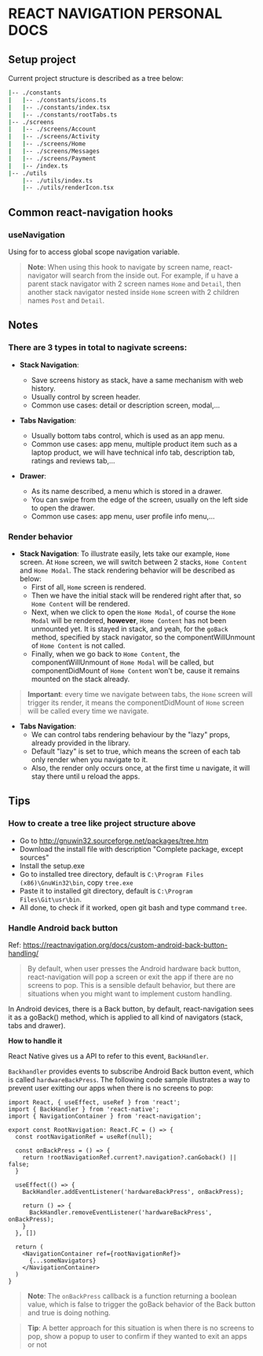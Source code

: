 # REACT NAVIGATION PERSONAL DOCS

## Setup project

Current project structure is described as a tree below:

```bash
|-- ./constants
|   |-- ./constants/icons.ts
|   |-- ./constants/index.tsx
|   |-- ./constants/rootTabs.ts
|-- ./screens
|   |-- ./screens/Account
|   |-- ./screens/Activity
|   |-- ./screens/Home
|   |-- ./screens/Messages
|   |-- ./screens/Payment
|   |-- /index.ts
|-- ./utils
    |-- ./utils/index.ts
    |-- ./utils/renderIcon.tsx

```

## Common react-navigation hooks

### useNavigation

Using for to access global scope navigation variable.

> **Note**: When using this hook to navigate by screen name, react-navigator will search from the inside out. For example, if u have a parent stack navigator with 2 screen names `Home` and `Detail`, then another stack navigator nested inside `Home` screen with 2 children names `Post` and `Detail`.

## Notes

### There are 3 types in total to nagivate screens:

- **Stack Navigation**:

  - Save screens history as stack, have a same mechanism with web history.
  - Usually control by screen header.
  - Common use cases: detail or description screen, modal,...

- **Tabs Navigation**:

  - Usually bottom tabs control, which is used as an app menu.
  - Common use cases: app menu, multiple product item such as a laptop product, we will have technical info tab, description tab, ratings and reviews tab,...

- **Drawer**:
  - As its name described, a menu which is stored in a drawer.
  - You can swipe from the edge of the screen, usually on the left side to open the drawer.
  - Common use cases: app menu, user profile info menu,...

### Render behavior

- **Stack Navigation**:
  To illustrate easily, lets take our example, `Home` screen. At `Home` screen, we will switch between 2 stacks, `Home Content` and `Home Modal`. The stack rendering behavior will be described as below:
  - First of all, `Home` screen is rendered.
  - Then we have the initial stack will be rendered right after that, so `Home Content` will be rendered.
  - Next, when we click to open the `Home Modal`, of course the `Home Modal` will be rendered, **however**, `Home Content` has not been unmounted yet. It is stayed in stack, and yeah, for the `goBack` method, specified by stack navigator, so the componentWillUnmount of `Home Content` is not called.
  - Finally, when we go back to `Home Content`, the componentWillUnmount of `Home Modal` will be called, but componentDidMount of `Home Content` won't be, cause it remains mounted on the stack already.

> **Important**: every time we navigate between tabs, the `Home` screen will trigger its render, it means the componentDidMount of `Home` screen will be called every time we navigate.
> </br>

- **Tabs Navigation**:
  - We can control tabs rendering behaviour by the "lazy" props, already provided in the library.
  - Default "lazy" is set to true, which means the screen of each tab only render when you navigate to it.
  - Also, the render only occurs once, at the first time u navigate, it will stay there until u reload the apps.

## Tips

### How to create a tree like project structure above

- Go to http://gnuwin32.sourceforge.net/packages/tree.htm
- Download the install file with description "Complete package, except sources"
- Install the setup.exe
- Go to installed tree directory, default is `C:\Program Files (x86)\GnuWin32\bin`, copy `tree.exe`
- Paste it to installed git directory, default is `C:\Program Files\Git\usr\bin`.
- All done, to check if it worked, open git bash and type command `tree`.

### Handle Android back button

Ref: https://reactnavigation.org/docs/custom-android-back-button-handling/

> By default, when user presses the Android hardware back button, react-navigation will pop a screen or exit the app if there are no screens to pop. This is a sensible default behavior, but there are situations when you might want to implement custom handling.

In Android devices, there is a Back button, by default, react-navigation sees it as a goBack() method, which is applied to all kind of navigators (stack, tabs and drawer).

**How to handle it**

React Native gives us a API to refer to this event, `BackHandler`.

`Backhandler` provides events to subscribe Android Back button event, which is called `hardwareBackPress`. The following code sample illustrates a way to prevent user exitting our apps when there is no screens to pop:

```
import React, { useEffect, useRef } from 'react';
import { BackHandler } from 'react-native';
import { NavigationContainer } from 'react-navigation';

export const RootNavigation: React.FC = () => {
  const rootNavigationRef = useRef(null);

  const onBackPress = () => {
    return !rootNavigationRef.current?.navigation?.canGoback() || false;
  }

  useEffect(() => {
    BackHandler.addEventListener('hardwareBackPress', onBackPress);

    return () => {
      BackHandler.removeEventListener('hardwareBackPress', onBackPress);
    }
  }, [])

  return (
    <NavigationContainer ref={rootNavigationRef}>
      {...someNavigators}
    </NavigationContainer>
  )
}
```

> **Note**: The `onBackPress` callback is a function returning a boolean value, which is false to trigger the goBack behavior of the Back button and true is doing nothing.

> **Tip**: A better approach for this situation is when there is no screens to pop, show a popup to user to confirm if they wanted to exit an apps or not
